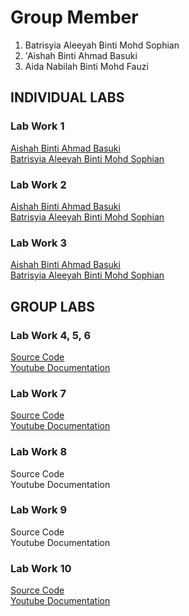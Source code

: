 # Group Member
1. Batrisyia Aleeyah Binti Mohd Sophian
2. 'Aishah Binti Ahmad Basuki
3. Aida Nabilah Binti Mohd Fauzi

## INDIVIDUAL LABS
### Lab Work 1 
<a href="https://t.me/c/1268048899/34299?thread=33987"> Aishah Binti Ahmad Basuki </a> <br>
<a href="https://t.me/c/1268048899/34326?thread=33987"> Batrisyia Aleeyah Binti Mohd Sophian </a> <br>

### Lab Work 2 
<a href="https://t.me/c/1268048899/34300?thread=33988"> Aishah Binti Ahmad Basuki  </a> <br>
<a href="https://t.me/c/1268048899/34756?thread=33988"> Batrisyia Aleeyah Binti Mohd Sophian </a> <br>

### Lab Work 3
<a href="https://t.me/c/1268048899/37608?thread=34431"> Aishah Binti Ahmad Basuki </a> <br>
<a href="https://t.me/c/1268048899/37642?thread=34431"> Batrisyia Aleeyah Binti Mohd Sophian </a> <br>

## GROUP LABS
### Lab Work 4, 5, 6
<a href="https://github.com/ishayee/Basic-Flutter-CRUD"> Source Code </a> <br>
<a href="https://youtu.be/HU5c1ThgGmw"> Youtube Documentation </a> <br>

### Lab Work 7
<a href="https://github.com/ishayee/Basic-Flutter-CRUD"> Source Code </a> <br>
<a href="https://youtu.be/y0ZhCn-ImEQ"> Youtube Documentation </a> <br>

### Lab Work 8
<a > Source Code </a> <br>
<a > Youtube Documentation </a> <br>

### Lab Work 9
<a > Source Code </a> <br>
<a > Youtube Documentation </a> <br>

### Lab Work 10
<a href="https://github.com/ishayee/RESTful-API-"> Source Code </a> <br>
<a href="https://youtu.be/keLYqvsPsJs"> Youtube Documentation </a> <br>
